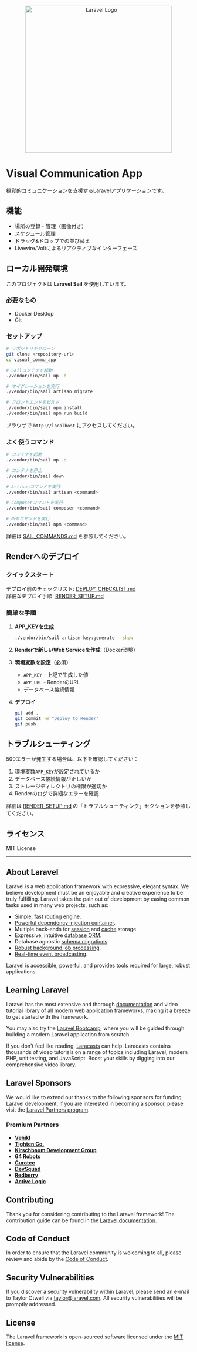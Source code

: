 <p align="center"><a href="https://laravel.com" target="_blank"><img src="https://raw.githubusercontent.com/laravel/art/master/logo-lockup/5%20SVG/2%20CMYK/1%20Full%20Color/laravel-logolockup-cmyk-red.svg" width="400" alt="Laravel Logo"></a></p>

# Visual Communication App

視覚的コミュニケーションを支援するLaravelアプリケーションです。

## 機能

- 場所の登録・管理（画像付き）
- スケジュール管理
- ドラッグ&ドロップでの並び替え
- Livewire/Voltによるリアクティブなインターフェース

## ローカル開発環境

このプロジェクトは **Laravel Sail** を使用しています。

### 必要なもの

- Docker Desktop
- Git

### セットアップ

```bash
# リポジトリをクローン
git clone <repository-url>
cd visual_commu_app

# Sailコンテナを起動
./vendor/bin/sail up -d

# マイグレーションを実行
./vendor/bin/sail artisan migrate

# フロントエンドをビルド
./vendor/bin/sail npm install
./vendor/bin/sail npm run build
```

ブラウザで `http://localhost` にアクセスしてください。

### よく使うコマンド

```bash
# コンテナを起動
./vendor/bin/sail up -d

# コンテナを停止
./vendor/bin/sail down

# Artisanコマンドを実行
./vendor/bin/sail artisan <command>

# Composerコマンドを実行
./vendor/bin/sail composer <command>

# NPMコマンドを実行
./vendor/bin/sail npm <command>
```

詳細は [SAIL_COMMANDS.md](SAIL_COMMANDS.md) を参照してください。

## Renderへのデプロイ

### クイックスタート

デプロイ前のチェックリスト: [DEPLOY_CHECKLIST.md](DEPLOY_CHECKLIST.md)  
詳細なデプロイ手順: [RENDER_SETUP.md](RENDER_SETUP.md)

### 簡単な手順

1. **APP_KEYを生成**
   ```bash
   ./vendor/bin/sail artisan key:generate --show
   ```

2. **Renderで新しいWeb Serviceを作成**（Docker環境）

3. **環境変数を設定**（必須）
   - `APP_KEY` - 上記で生成した値
   - `APP_URL` - RenderのURL
   - データベース接続情報

4. **デプロイ**
   ```bash
   git add .
   git commit -m "Deploy to Render"
   git push
   ```

## トラブルシューティング

500エラーが発生する場合は、以下を確認してください：

1. 環境変数`APP_KEY`が設定されているか
2. データベース接続情報が正しいか
3. ストレージディレクトリの権限が適切か
4. Renderのログで詳細なエラーを確認

詳細は [RENDER_SETUP.md](RENDER_SETUP.md) の「トラブルシューティング」セクションを参照してください。

## ライセンス

MIT License

---

## About Laravel

Laravel is a web application framework with expressive, elegant syntax. We believe development must be an enjoyable and creative experience to be truly fulfilling. Laravel takes the pain out of development by easing common tasks used in many web projects, such as:

- [Simple, fast routing engine](https://laravel.com/docs/routing).
- [Powerful dependency injection container](https://laravel.com/docs/container).
- Multiple back-ends for [session](https://laravel.com/docs/session) and [cache](https://laravel.com/docs/cache) storage.
- Expressive, intuitive [database ORM](https://laravel.com/docs/eloquent).
- Database agnostic [schema migrations](https://laravel.com/docs/migrations).
- [Robust background job processing](https://laravel.com/docs/queues).
- [Real-time event broadcasting](https://laravel.com/docs/broadcasting).

Laravel is accessible, powerful, and provides tools required for large, robust applications.

## Learning Laravel

Laravel has the most extensive and thorough [documentation](https://laravel.com/docs) and video tutorial library of all modern web application frameworks, making it a breeze to get started with the framework.

You may also try the [Laravel Bootcamp](https://bootcamp.laravel.com), where you will be guided through building a modern Laravel application from scratch.

If you don't feel like reading, [Laracasts](https://laracasts.com) can help. Laracasts contains thousands of video tutorials on a range of topics including Laravel, modern PHP, unit testing, and JavaScript. Boost your skills by digging into our comprehensive video library.

## Laravel Sponsors

We would like to extend our thanks to the following sponsors for funding Laravel development. If you are interested in becoming a sponsor, please visit the [Laravel Partners program](https://partners.laravel.com).

### Premium Partners

- **[Vehikl](https://vehikl.com)**
- **[Tighten Co.](https://tighten.co)**
- **[Kirschbaum Development Group](https://kirschbaumdevelopment.com)**
- **[64 Robots](https://64robots.com)**
- **[Curotec](https://www.curotec.com/services/technologies/laravel)**
- **[DevSquad](https://devsquad.com/hire-laravel-developers)**
- **[Redberry](https://redberry.international/laravel-development)**
- **[Active Logic](https://activelogic.com)**

## Contributing

Thank you for considering contributing to the Laravel framework! The contribution guide can be found in the [Laravel documentation](https://laravel.com/docs/contributions).

## Code of Conduct

In order to ensure that the Laravel community is welcoming to all, please review and abide by the [Code of Conduct](https://laravel.com/docs/contributions#code-of-conduct).

## Security Vulnerabilities

If you discover a security vulnerability within Laravel, please send an e-mail to Taylor Otwell via [taylor@laravel.com](mailto:taylor@laravel.com). All security vulnerabilities will be promptly addressed.

## License

The Laravel framework is open-sourced software licensed under the [MIT license](https://opensource.org/licenses/MIT).

